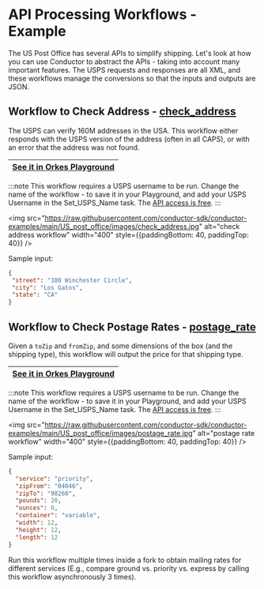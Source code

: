
# API Processing Workflows - Example

The US Post Office has several APIs to simplify shipping. Let's look at how you can use Conductor to abstract the APIs - taking into account many important features. The USPS requests and responses are all XML, and these workflows manage the conversions so that the inputs and outputs are JSON.

## Workflow to Check Address - [check_address](https://github.com/conductor-sdk/conductor-examples/blob/main/US_post_office/check_address.json)

The USPS can verify 160M addresses in the USA.  This workflow either responds with the USPS version of the address (often in all CAPS), or with an error that the address was not found.


| [See it in Orkes Playground](https://play.orkes.io/workflowDef/check_address/1) |
|---------------------------------------------------------------------------------| 

:::note
This workflow requires a USPS username to be run.  Change the name of the workflow - to save it in your Playground, and add your USPS Username in the Set_USPS_Name task. The [API access is free](https://www.usps.com/business/web-tools-apis/).
:::

<img src="https://raw.githubusercontent.com/conductor-sdk/conductor-examples/main/US_post_office/images/check_address.jpg"
alt="check address workflow" width="400" style={{paddingBottom: 40, paddingTop: 40}} />

Sample input:

 ```json
{
  "street": "100 Winchester Circle",
  "city": "Los Gatos",
  "state": "CA"
}
 ```

## Workflow to Check Postage Rates - [**postage_rate**](https://github.com/conductor-sdk/conductor-examples/blob/main/US_post_office/postage_rate.json)

Given a `toZip` and `fromZip`, and some dimensions of the box (and the shipping type), this workflow will output the price for that shipping type.

| [See it in Orkes Playground](https://play.orkes.io/workflowDef/postage_rate/1) |
|--------------------------------------------------------------------------------| 

:::note
This workflow requires a USPS username to be run.  Change the name of the workflow - to save it in your Playground, and add your USPS Username in the Set_USPS_Name task. The [API access is free](https://www.usps.com/business/web-tools-apis/).
:::

<img src="https://raw.githubusercontent.com/conductor-sdk/conductor-examples/main/US_post_office/images/postage_rate.jpg"
alt="postage rate workflow" width="400" style={{paddingBottom: 40, paddingTop: 40}} />

Sample input:
```json
{
  "service": "priority",
  "zipFrom": "04046",
  "zipTo": "98260",
  "pounds": 20,
  "ounces": 0,
  "container": "variable",
  "width": 12,
  "height": 12,
  "length": 12
}
```

Run this workflow multiple times inside a fork to obtain mailing rates for different services (E.g., compare ground vs. priority vs. express by calling this workflow asynchronously 3 times).